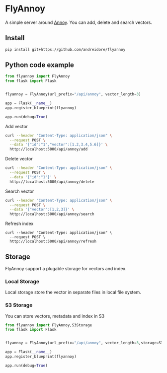 # FlyAnnoy


A simple server around [Annoy](https://github.com/spotify/annoy). You can add, delete and search vectors. 

## Install

```sh
pip install git+https://github.com/andreidore/flyannoy
```


## Python code example

```python
from flyannoy import FlyAnnoy
from flask import Flask


flyannoy = FlyAnnoy(url_prefix="/api/annoy", vector_length=3)

app = Flask(__name__)
app.register_blueprint(flyannoy)

app.run(debug=True)

```


Add vector
```sh
curl --header "Content-Type: application/json" \
  --request POST \
  --data '{"id":"1","vector":[1.2,3.4,5.6]}' \
  http://localhost:5000/api/annoy/add
```

Delete vector
```sh
curl --header "Content-Type: application/json" \
  --request POST \
  --data '{"id":"1"}' \
  http://localhost:5000/api/annoy/delete
```


Search vector
```sh
curl --header "Content-Type: application/json" \
  --request POST \
  --data '{"vector":[1,2,3]}' \
  http://localhost:5000/api/annoy/search
```

Refresh index
```
curl --header "Content-Type: application/json" \
  --request POST \
  http://localhost:5000/api/annoy/refresh
```

## Storage 

FlyAnnoy support a plugable storage for vectors and index.

### Local Storage

Local storage store the vector in separate files in local file system. 


### S3 Storage

You can store vectors, metadata and index in S3

```python
from flyannoy import FlyAnnoy,S3Storage
from flask import Flask


flyannoy = FlyAnnoy(url_prefix="/api/annoy", vector_length=3,storage=S3Storage("bucket","key","local_path")

app = Flask(__name__)
app.register_blueprint(flyannoy)

app.run(debug=True)
```


